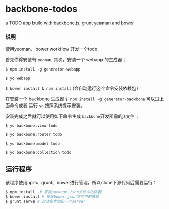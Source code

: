 backbone-todos
==============

a TODO app build with backbone.js, grunt yeaman and bower



### 说明
使用yeoman、bower workflow 开发一个todo

首先你得安装有 `yeoman`,
其次，安装一个 webapp 的生成器；

`$ npm install -g generator-webapp`

`$ yo webapp`

`$ bower install & npm install` (会自动运行这个命令安装依赖包)


在安装一个 backbone 生成器
`$ npm install -g generator-backbone`
可以过上面命令或者 运行 `yo` 按照系统提示安装。

安装完成之后就可以使用如下命令生成 `backbone`开发所需的js文件：

`$ yo backbone:view todo`

`$ yo backbone:router todo`

`$ yo backbone:model todo`

`$ yo backbone:collection todo`


## 运行程序

该程序使用npm、grunt、bower进行管理，所以clone下源代码后需要运行：

```bash
$ npm install  # 安装package.json文件中的依赖
$ bower install # 安装bower.json文件中的依赖
$ grunt serve # 自动在本地起一个server
```

